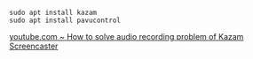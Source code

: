     sudo apt install kazam
    sudo apt install pavucontrol
    
[youtube.com ~ How to solve audio recording problem of Kazam Screencaster](https://youtu.be/5NZ0qwp2L04)
